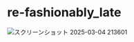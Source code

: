# re-fashionably_late

![スクリーンショット 2025-03-04 213601](https://github.com/user-attachments/assets/f5942757-e493-4837-bb4f-1ce379d6888a)
